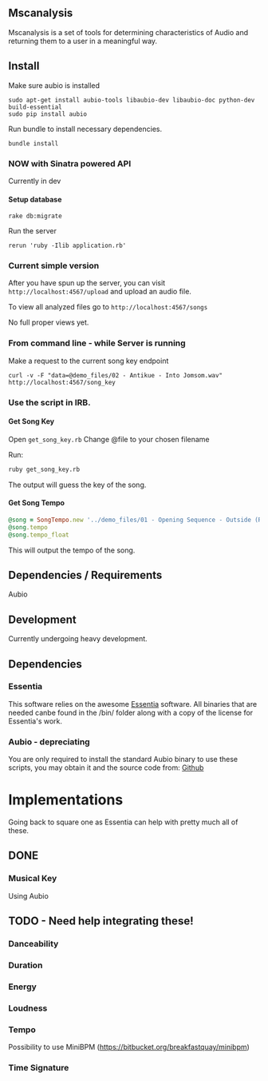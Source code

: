 ## Mscanalysis

Mscanalysis is a set of tools for determining characteristics of Audio and returning them to a user in a meaningful way.

## Install

Make sure aubio is installed

```
sudo apt-get install aubio-tools libaubio-dev libaubio-doc python-dev build-essential
sudo pip install aubio
```

Run bundle to install necessary dependencies.

```
bundle install
```

### NOW with Sinatra powered API

Currently in dev

#### Setup database

```
rake db:migrate
```

Run the server

```
rerun 'ruby -Ilib application.rb'
```

### Current simple version

After you have spun up the server, you can visit ```http://localhost:4567/upload``` and upload an audio file.

To view all analyzed files go to ```http://localhost:4567/songs```

No full proper views yet.

### From command line - while Server is running

Make a request to the current song key endpoint

```
curl -v -F "data=@demo_files/02 - Antikue - Into Jomsom.wav" http://localhost:4567/song_key
```

### Use the script in IRB.

#### Get Song Key

Open ```get_song_key.rb``` Change @file to your chosen filename

Run:

```sh
ruby get_song_key.rb
```

The output will guess the key of the song.

#### Get Song Tempo

```ruby
@song = SongTempo.new '../demo_files/01 - Opening Sequence - Outside (Raining).mp3'
@song.tempo
@song.tempo_float
```

This will output the tempo of the song.

## Dependencies / Requirements

Aubio

## Development

Currently undergoing heavy development.

## Dependencies

### Essentia

This software relies on the awesome [Essentia](https://github.com/MTG/essentia) software. All binaries that are needed canbe found in the /bin/ folder along with a copy of the license for Essentia's work.

### Aubio - depreciating

You are only required to install the standard Aubio binary to use these scripts, you may obtain it and the source code from:
[Github](https://github.com/aubio/aubio/)


# Implementations

Going back to square one as Essentia can help with pretty much all of these.


## DONE

### Musical Key

Using Aubio

## TODO - Need help integrating these!

### Danceability

### Duration

### Energy

### Loudness

### Tempo

Possibility to use MiniBPM (https://bitbucket.org/breakfastquay/minibpm)

### Time Signature

